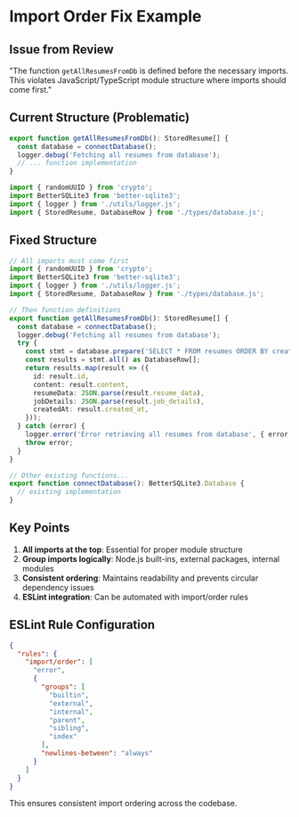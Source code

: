 # Import Order Fix Example

## Issue from Review
"The function `getAllResumesFromDb` is defined before the necessary imports. This violates JavaScript/TypeScript module structure where imports should come first."

## Current Structure (Problematic)
```typescript
export function getAllResumesFromDb(): StoredResume[] {
  const database = connectDatabase();
  logger.debug('Fetching all resumes from database');
  // ... function implementation
}

import { randomUUID } from 'crypto';
import BetterSQLite3 from 'better-sqlite3';
import { logger } from './utils/logger.js';
import { StoredResume, DatabaseRow } from './types/database.js';
```

## Fixed Structure
```typescript
// All imports must come first
import { randomUUID } from 'crypto';
import BetterSQLite3 from 'better-sqlite3';
import { logger } from './utils/logger.js';
import { StoredResume, DatabaseRow } from './types/database.js';

// Then function definitions
export function getAllResumesFromDb(): StoredResume[] {
  const database = connectDatabase();
  logger.debug('Fetching all resumes from database');
  try {
    const stmt = database.prepare('SELECT * FROM resumes ORDER BY created_at DESC');
    const results = stmt.all() as DatabaseRow[];
    return results.map(result => ({
      id: result.id,
      content: result.content,
      resumeData: JSON.parse(result.resume_data),
      jobDetails: JSON.parse(result.job_details),
      createdAt: result.created_at,
    }));
  } catch (error) {
    logger.error('Error retrieving all resumes from database', { error });
    throw error;
  }
}

// Other existing functions...
export function connectDatabase(): BetterSQLite3.Database {
  // existing implementation
}
```

## Key Points
1. **All imports at the top**: Essential for proper module structure
2. **Group imports logically**: Node.js built-ins, external packages, internal modules
3. **Consistent ordering**: Maintains readability and prevents circular dependency issues
4. **ESLint integration**: Can be automated with import/order rules

## ESLint Rule Configuration
```json
{
  "rules": {
    "import/order": [
      "error",
      {
        "groups": [
          "builtin",
          "external", 
          "internal",
          "parent",
          "sibling",
          "index"
        ],
        "newlines-between": "always"
      }
    ]
  }
}
```

This ensures consistent import ordering across the codebase.